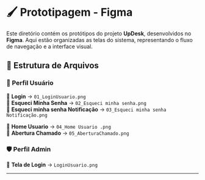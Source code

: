 # 🖌️ Prototipagem - Figma  
Este diretório contém os protótipos do projeto **UpDesk**, desenvolvidos no **Figma**. Aqui estão organizadas as telas do sistema, representando o fluxo de navegação e a interface visual.  

## 📂 Estrutura de Arquivos  

### 👤 Perfil Usuário  
🔹 **Login** → `01_LoginUsuario.png`  
    🔹 **Esqueci Minha Senha** → `02_Esqueci minha senha.png`  
      🔹 **Esqueci minha senha Notificação** → `03_Esqueci minha senha Notificação.png`  
      
  🔹 **Home Usuario** → `04_Home Usuario .png`  
  🔹 **Abertura Chamado** → `05_AberturaChamado.png`  


### 🛡 Perfil Admin  
🔹 **Tela de Login** → `LoginUsuario.png`   
  

---


